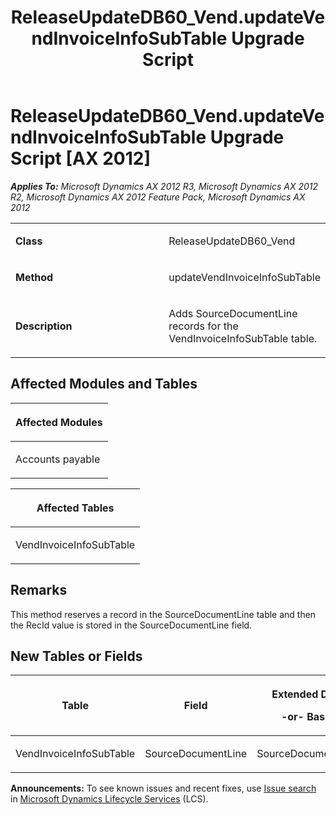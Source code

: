 ﻿---
title: ReleaseUpdateDB60_Vend.updateVendInvoiceInfoSubTable Upgrade Script
TOCTitle: ReleaseUpdateDB60_Vend.updateVendInvoiceInfoSubTable Upgrade Script
ms:assetid: 02fcac38-e39b-1a10-e363-30a8d1ac527a
ms:mtpsurl: https://msdn.microsoft.com/en-us/library/JJ684659(v=AX.60)
ms:contentKeyID: 49706356
ms.date: 05/18/2015
mtps_version: v=AX.60
---

# ReleaseUpdateDB60\_Vend.updateVendInvoiceInfoSubTable Upgrade Script [AX 2012]


_**Applies To:** Microsoft Dynamics AX 2012 R3, Microsoft Dynamics AX 2012 R2, Microsoft Dynamics AX 2012 Feature Pack, Microsoft Dynamics AX 2012_

<table>
<colgroup>
<col style="width: 50%" />
<col style="width: 50%" />
</colgroup>
<tbody>
<tr class="odd">
<td><p><strong>Class</strong></p></td>
<td><p>ReleaseUpdateDB60_Vend</p></td>
</tr>
<tr class="even">
<td><p><strong>Method</strong></p></td>
<td><p>updateVendInvoiceInfoSubTable</p></td>
</tr>
<tr class="odd">
<td><p><strong>Description</strong></p></td>
<td><p>Adds SourceDocumentLine records for the VendInvoiceInfoSubTable table.</p></td>
</tr>
</tbody>
</table>


## Affected Modules and Tables

<table>
<colgroup>
<col style="width: 100%" />
</colgroup>
<thead>
<tr class="header">
<th><p>Affected Modules</p></th>
</tr>
</thead>
<tbody>
<tr class="odd">
<td><p>Accounts payable</p></td>
</tr>
</tbody>
</table>


<table>
<colgroup>
<col style="width: 100%" />
</colgroup>
<thead>
<tr class="header">
<th><p>Affected Tables</p></th>
</tr>
</thead>
<tbody>
<tr class="odd">
<td><p>VendInvoiceInfoSubTable</p></td>
</tr>
</tbody>
</table>


## Remarks

This method reserves a record in the SourceDocumentLine table and then the RecId value is stored in the SourceDocumentLine field.

## New Tables or Fields

<table>
<colgroup>
<col style="width: 33%" />
<col style="width: 33%" />
<col style="width: 33%" />
</colgroup>
<thead>
<tr class="header">
<th><p>Table</p></th>
<th><p>Field</p></th>
<th><p>Extended Data Type</p>
<p>-or- Base Enum</p></th>
</tr>
</thead>
<tbody>
<tr class="odd">
<td><p>VendInvoiceInfoSubTable</p></td>
<td><p>SourceDocumentLine</p></td>
<td><p>SourceDocumentLineRecId</p></td>
</tr>
</tbody>
</table>

  
**Announcements:** To see known issues and recent fixes, use [Issue search](http://go.microsoft.com/fwlink/?linkid=389258) in [Microsoft Dynamics Lifecycle Services](http://go.microsoft.com/fwlink/?linkid=306505) (LCS).

